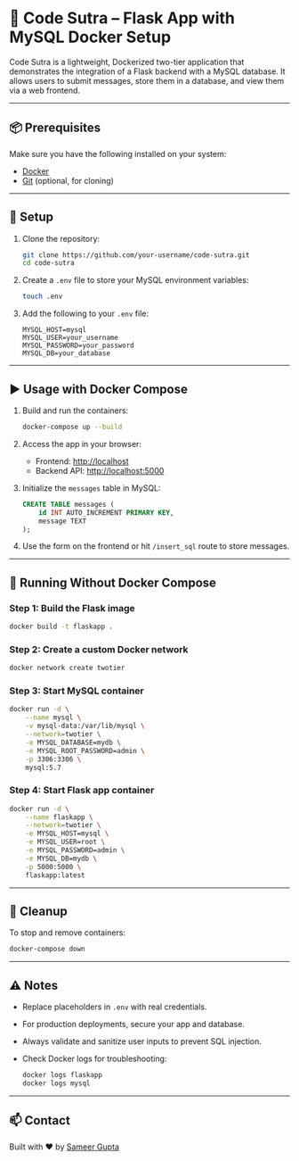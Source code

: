 # 🧠 Code Sutra – Flask App with MySQL Docker Setup

Code Sutra is a lightweight, Dockerized two-tier application that demonstrates the integration of a Flask backend with a MySQL database. It allows users to submit messages, store them in a database, and view them via a web frontend.

---

## 📦 Prerequisites

Make sure you have the following installed on your system:

- [Docker](https://www.docker.com/)
- [Git](https://git-scm.com/) (optional, for cloning)

---

## 🚀 Setup

1. Clone the repository:

   ```bash
   git clone https://github.com/your-username/code-sutra.git
   cd code-sutra
   ```

2. Create a `.env` file to store your MySQL environment variables:

   ```bash
   touch .env
   ```

3. Add the following to your `.env` file:

   ```env
   MYSQL_HOST=mysql
   MYSQL_USER=your_username
   MYSQL_PASSWORD=your_password
   MYSQL_DB=your_database
   ```

---

## ▶️ Usage with Docker Compose

1. Build and run the containers:

   ```bash
   docker-compose up --build
   ```

2. Access the app in your browser:

   - Frontend: [http://localhost](http://localhost)
   - Backend API: [http://localhost:5000](http://localhost:5000)

3. Initialize the `messages` table in MySQL:

   ```sql
   CREATE TABLE messages (
       id INT AUTO_INCREMENT PRIMARY KEY,
       message TEXT
   );
   ```

4. Use the form on the frontend or hit `/insert_sql` route to store messages.

---

## 🧩 Running Without Docker Compose

### Step 1: Build the Flask image

```bash
docker build -t flaskapp .
```

### Step 2: Create a custom Docker network

```bash
docker network create twotier
```

### Step 3: Start MySQL container

```bash
docker run -d \
    --name mysql \
    -v mysql-data:/var/lib/mysql \
    --network=twotier \
    -e MYSQL_DATABASE=mydb \
    -e MYSQL_ROOT_PASSWORD=admin \
    -p 3306:3306 \
    mysql:5.7
```

### Step 4: Start Flask app container

```bash
docker run -d \
    --name flaskapp \
    --network=twotier \
    -e MYSQL_HOST=mysql \
    -e MYSQL_USER=root \
    -e MYSQL_PASSWORD=admin \
    -e MYSQL_DB=mydb \
    -p 5000:5000 \
    flaskapp:latest
```

---

## 🧹 Cleanup

To stop and remove containers:

```bash
docker-compose down
```

---

## ⚠️ Notes

- Replace placeholders in `.env` with real credentials.
- For production deployments, secure your app and database.
- Always validate and sanitize user inputs to prevent SQL injection.
- Check Docker logs for troubleshooting:
  
  ```bash
  docker logs flaskapp
  docker logs mysql
  ```

---

## 📫 Contact

Built with ❤️ by [Sameer Gupta](https://github.com/SameerG16)
